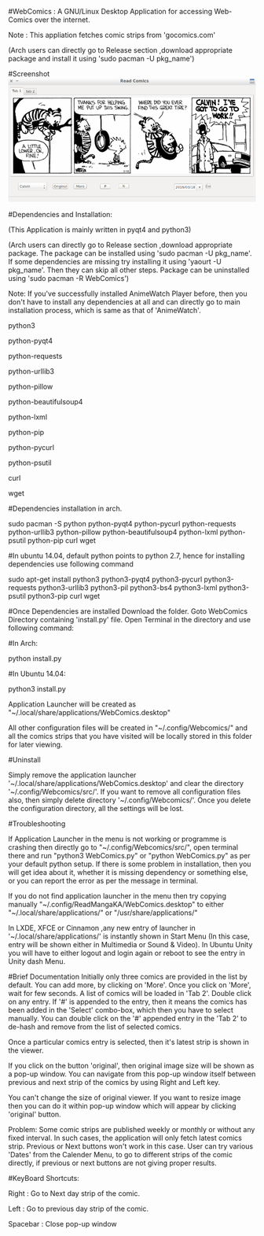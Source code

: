 ﻿#WebComics :  A GNU/Linux Desktop Application for accessing Web-Comics over the internet.

Note : This appliation fetches comic strips from 'gocomics.com'

(Arch users can directly go to Release section ,download appropriate package and install it using 'sudo pacman -U pkg_name')

#Screenshot
![ReadManga](/Images/sample.png)

#Dependencies and Installation:

(This Application is mainly written in pyqt4 and python3)

(Arch users can directly go to Release section ,download appropriate package. The package can be installed using 'sudo pacman -U pkg_name'. If some dependencies are missing try installing it using 'yaourt -U pkg_name'. Then they can skip all other steps. Package can be uninstalled using 'sudo pacman -R WebComics')

Note: If you've successfully installed AnimeWatch Player before, then you don't have to install any dependencies at all and can directly go to main installation process, which is same as that of 'AnimeWatch'.


python3

python-pyqt4

python-requests

python-urllib3

python-pillow

python-beautifulsoup4

python-lxml

python-pip

python-pycurl

python-psutil

curl

wget


#Dependencies installation in arch.

sudo pacman -S python python-pyqt4 python-pycurl python-requests python-urllib3 python-pillow python-beautifulsoup4 python-lxml python-psutil python-pip curl wget



#In ubuntu 14.04, default python points to python 2.7, hence for installing dependencies use following command

sudo apt-get install python3 python3-pyqt4 python3-pycurl python3-requests python3-urllib3 python3-pil python3-bs4 python3-lxml python3-psutil python3-pip curl wget



#Once Dependencies are installed Download the folder. Goto WebComics Directory containing 'install.py' file. Open Terminal in the directory and use following command:

#In Arch:

python install.py

#In Ubuntu 14.04:

python3 install.py

Application Launcher will be created as "~/.local/share/applications/WebComics.desktop"

All other configuration files will be created in "~/.config/Webcomics/" and all the comics strips that you have visited will be locally stored in this folder for later viewing.



#Uninstall

Simply remove the application launcher '~/.local/share/applications/WebComics.desktop' and clear the directory '~/.config/Webcomics/src/'. If you want to remove all configuration files also, then simply delete directory '~/.config/Webcomics/'. Once you delete the configuration directory, all the settings will be lost.

#Troubleshooting

If Application Launcher in the menu is not working or programme is crashing then directly go to "~/.config/Webcomics/src/", open terminal there and run "python3 WebComics.py" or "python WebComics.py" as per your default python setup. If there is some problem in installation, then you will get idea about it, whether it is missing dependency or something else, or you can report the error as per the message in terminal.

If you do not find application launcher in the menu then try copying manually "~/.config/ReadMangaKA/WebComics.desktop" to either "~/.local/share/applications/" or "/usr/share/applications/"

In LXDE, XFCE or Cinnamon ,any new entry of launcher in '~/.local/share/applications/' is instantly shown in Start Menu (In this case, entry will be shown either in Multimedia or Sound & Video). In Ubuntu Unity you will have to either logout and login again or reboot to see the entry in Unity dash Menu.





#Brief Documentation
Initially only three comics are provided in the list by default. You can add more, by clicking on 'More'. Once you click on 'More', wait for few seconds. A list of comics will be loaded in 'Tab 2'. Double click on any entry. If '#' is appended to the entry, then it means the comics has been added in the 'Select' combo-box, which then you have to select manually. You can double click on the '#' appended entry in the 'Tab 2' to de-hash and remove from the list of selected comics. 

Once a particular comics entry is selected, then it's latest strip is shown in the viewer.

If you click on the button 'original', then original image size will be shown as a pop-up window. You can navigate from this pop-up window itself between previous and next strip of the comics by using Right and Left key.

You can't change the size of original viewer. If you want to resize image then you can do it within pop-up window which will appear by clicking 'original' button.

Problem: Some comic strips are published weekly or monthly or without any fixed interval. In such cases, the application will only fetch latest comics strip. Previous or Next buttons won't work in this case. User can try various 'Dates' from the Calender Menu, to go to different strips of the comic directly, if previous or next buttons are not giving proper results.

#KeyBoard Shortcuts:

Right : Go to Next day strip of the comic.

Left  : Go to previous day strip of the comic.

Spacebar : Close pop-up window